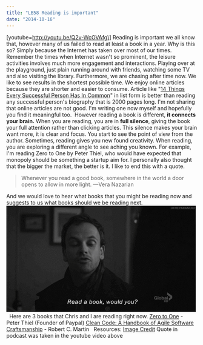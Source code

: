 ```yaml
---
title: "LB58 Reading is important"
date: "2014-10-16"
---
```


\[youtube=http://youtu.be/Q2v-WcOVAfg\] Reading is important we all know that, however many of us failed to read at least a book in a year. Why is this so? Simply because the Internet has taken over most of our times. Remember the times when Internet wasn't so prominent, the leisure activities involves much more engagement and interactions. Playing over at the playground, just plain running around with friends, watching some TV and also visiting the library. Furthermore, we are chasing after time now. We like to see results in the shortest possible time. We enjoy online articles because they are shorter and easier to consume. Article like "[14 Things Every Successful Person Has In Common](http://www.forbes.com/sites/danschawbel/2013/12/17/14-things-every-successful-person-has-in-common/)" in list form is better than reading any successful person's biography that is 2000 pages long. I'm not sharing that online articles are not good. I'm writing one now myself and hopefully you find it meaningful too.  However reading a book is different, **it connects your brain.** When you are reading, you are in **full silence**, giving the book your full attention rather than clicking articles. This silence makes your brain want more, it is clear and focus. You start to see the point of view from the author. Sometimes, reading gives you new found creativity. When reading, you are exploring a different angle to see aching you known. For example, I'm reading Zero to One by Peter Thiel, who would have expected that monopoly should be something a startup aim for. I personally also thought that the bigger the market, the better is it. I like to end this with a quote.

> Whenever you read a good book, somewhere in the world a door opens to allow in more light. —Vera Nazarian

And we would love to hear what books that you might be reading now and suggests to us what books should we be reading next.   ![](/static/img/elementary.jpg)   Here are 3 books that Chris and I are reading right now. [Zero to One](http://www.amazon.com/Zero-One-Notes-Startups-Future/dp/0804139296) - Peter Thiel (Founder of Paypal) [Clean Code: A Handbook of Agile Software Craftsmanship](http://www.amazon.com/Clean-Code-Handbook-Software-Craftsmanship/dp/0132350882/ref=sr_1_1?s=books&ie=UTF8&qid=1413421053&sr=1-1&keywords=cleancode) - Robert C. Martin   Resources: [Image Credit](http://mashable.com/2013/11/02/book-lovers-gifs/) Quote in podcast was taken in the youtube video above
